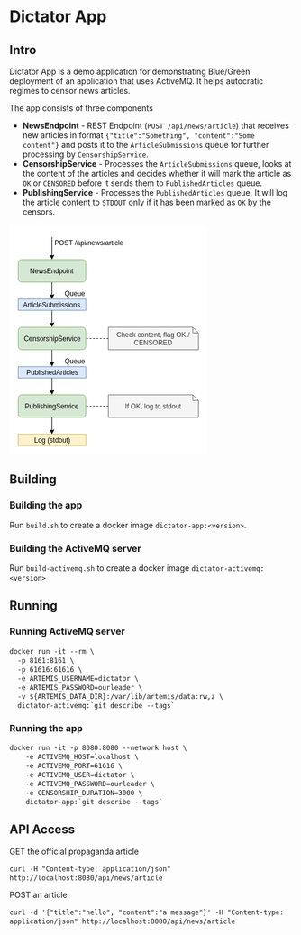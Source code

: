 # Dictator App

## Intro

Dictator App is a demo application for demonstrating Blue/Green deployment of an application that uses ActiveMQ. 
It helps autocratic regimes to censor news articles.

The app consists of three components

- **NewsEndpoint** - REST Endpoint (`POST /api/news/article`) that receives new articles in format `{"title":"Something", "content":"Some content"}`
  and posts it to the `ArticleSubmissions` queue for further processing by `CensorshipService`.
- **CensorshipService** - Processes the `ArticleSubmissions` queue, looks at the content of the articles and decides whether it will mark the
  article as `OK` or `CENSORED` before it sends them to `PublishedArticles` queue.
- **PublishingService** - Processes the `PublishedArticles` queue. It will log the article content to `STDOUT` only if it has been marked as `OK` by the censors.

![docs/img/dictator-app.png|](docs/img/dictator-app.png)

## Building

### Building the app

Run `build.sh` to create a docker image `dictator-app:<version>`.

### Building the ActiveMQ server

Run `build-activemq.sh` to create a docker image `dictator-activemq:<version>`

## Running

### Running ActiveMQ server

```
docker run -it --rm \
  -p 8161:8161 \
  -p 61616:61616 \
  -e ARTEMIS_USERNAME=dictator \
  -e ARTEMIS_PASSWORD=ourleader \
  -v ${ARTEMIS_DATA_DIR}:/var/lib/artemis/data:rw,z \
  dictator-activemq:`git describe --tags`
```

### Running the app

```
docker run -it -p 8080:8080 --network host \
    -e ACTIVEMQ_HOST=localhost \
    -e ACTIVEMQ_PORT=61616 \
    -e ACTIVEMQ_USER=dictator \
    -e ACTIVEMQ_PASSWORD=ourleader \
    -e CENSORSHIP_DURATION=3000 \
    dictator-app:`git describe --tags`
```

## API Access

GET the official propaganda article

```
curl -H "Content-type: application/json" http://localhost:8080/api/news/article
```

POST an article

```
curl -d '{"title":"hello", "content":"a message"}' -H "Content-type: application/json" http://localhost:8080/api/news/article
```

